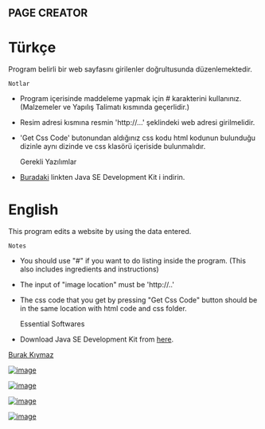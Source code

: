 PAGE CREATOR
------------

# Türkçe

Program belirli bir web sayfasını girilenler doğrultusunda düzenlemektedir.


	Notlar

 * Program içerisinde maddeleme yapmak için # karakterini kullanınız. (Malzemeler ve Yapılış Talimatı kısmında geçerlidir.)

 * Resim adresi kısmına resmin 'http://...' şeklindeki web adresi girilmelidir.

 * 'Get Css Code' butonundan aldığınız css kodu html kodunun bulunduğu dizinle  aynı dizinde ve css klasörü içeriside bulunmalıdır.
 

	Gerekli Yazılımlar

 * [Buradaki](http://www.oracle.com/technetwork/java/javase/downloads/jdk8-downloads-2133151.html) linkten Java SE Development Kit i indirin.
  


# English

This program edits a website by using the data entered. 

	Notes

* You should use "#" if you want to do listing inside the program. (This also includes ingredients and instructions)

* The input of "image location" must be 'http://..'

* The css code that you get by pressing "Get Css Code" button should be in the same location with html code and css folder.


	Essential Softwares
    
* Download Java SE Development Kit from [here](http://www.oracle.com/technetwork/java/javase/downloads/jdk8-downloads-2133151.html). 
  


[Burak Kıymaz](http://www.burakkiymaz.com)

[![image](http://i.hizliresim.com/D20XL1.png)](http://hizliresim.com/D20XL1)

[![image](http://i.hizliresim.com/m6WlVy.png)](http://hizliresim.com/m6WlVy)

[![image](http://i.hizliresim.com/E84l79.png)](http://hizliresim.com/E84l79)

[![image](http://i.hizliresim.com/j3GJEG.png)](http://hizliresim.com/j3GJEG)
